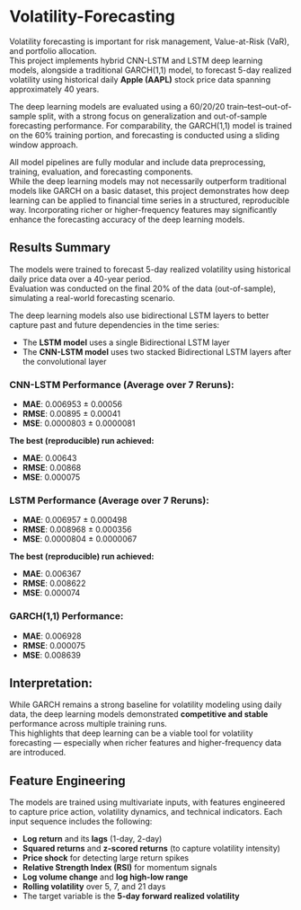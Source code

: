 # Volatility-Forecasting

Volatility forecasting is important for risk management, Value-at-Risk (VaR), and portfolio allocation.  
This project implements hybrid CNN-LSTM and LSTM deep learning models, alongside a traditional GARCH(1,1) model, to forecast 5-day realized volatility using historical daily **Apple (AAPL)** stock price data spanning approximately 40 years.

The deep learning models are evaluated using a 60/20/20 train–test–out-of-sample split, with a strong focus on generalization and out-of-sample forecasting performance. For comparability, the GARCH(1,1) model is trained on the 60% training portion, and forecasting is conducted using a sliding window approach.

All model pipelines are fully modular and include data preprocessing, training, evaluation, and forecasting components.  
While the deep learning models may not necessarily outperform traditional models like GARCH on a basic dataset, this project demonstrates how deep learning can be applied to financial time series in a structured, reproducible way. Incorporating richer or higher-frequency features may significantly enhance the forecasting accuracy of the deep learning models.

## Results Summary

The models were trained to forecast 5-day realized volatility using historical daily price data over a 40-year period.  
Evaluation was conducted on the final 20% of the data (out-of-sample), simulating a real-world forecasting scenario.

The deep learning models also use bidirectional LSTM layers to better capture past and future dependencies in the time series:
- The **LSTM model** uses a single Bidirectional LSTM layer  
- The **CNN-LSTM model** uses two stacked Bidirectional LSTM layers after the convolutional layer

### CNN-LSTM Performance (Average over 7 Reruns):
- **MAE**: 0.006953 ± 0.00056  
- **RMSE**: 0.00895 ± 0.00041 
- **MSE**:  0.0000803 ± 0.0000081

**The best (reproducible) run achieved:**
- **MAE**: 0.00643  
- **RMSE**: 0.00868
- **MSE**: 0.000075

### LSTM Performance (Average over 7 Reruns):
- **MAE**: 0.006957 ± 0.000498   
- **RMSE**: 0.008968 ± 0.000356  
- **MSE**: 0.0000804 ± 0.0000067 

**The best (reproducible) run achieved:**
- **MAE**: 0.006367   
- **RMSE**: 0.008622 
- **MSE**: 0.000074
  
### GARCH(1,1) Performance:
- **MAE**: 0.006928   
- **RMSE**: 0.000075   
- **MSE**: 0.008639  

## Interpretation:
While GARCH remains a strong baseline for volatility modeling using daily data, the deep learning models demonstrated **competitive and stable** performance across multiple training runs.  
This highlights that deep learning can be a viable tool for volatility forecasting — especially when richer features and higher-frequency data are introduced.

## Feature Engineering

The models are trained using multivariate inputs, with features engineered to capture price action, volatility dynamics, and technical indicators. Each input sequence includes the following:
- **Log return** and its **lags** (1-day, 2-day)
- **Squared returns** and **z-scored returns** (to capture volatility intensity)
- **Price shock** for detecting large return spikes
- **Relative Strength Index (RSI)** for momentum signals
- **Log volume change** and **log high-low range**
- **Rolling volatility** over 5, 7, and 21 days
- The target variable is the **5-day forward realized volatility**

